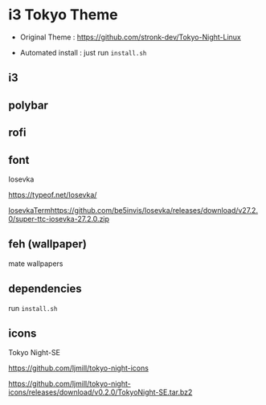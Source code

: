 # i3 Tokyo Theme

- Original Theme : https://github.com/stronk-dev/Tokyo-Night-Linux

- Automated install : just run `install.sh`

## i3


## polybar


## rofi


## font
Iosevka

https://typeof.net/Iosevka/

[IosevkaTerm](https://github.com/be5invis/Iosevka/releases/download/v27.2.0/super-ttc-iosevka-27.2.0.zip)https://github.com/be5invis/Iosevka/releases/download/v27.2.0/super-ttc-iosevka-27.2.0.zip

## feh (wallpaper)

mate wallpapers

## dependencies

run `install.sh`

## icons
Tokyo Night-SE

https://github.com/ljmill/tokyo-night-icons

https://github.com/ljmill/tokyo-night-icons/releases/download/v0.2.0/TokyoNight-SE.tar.bz2

